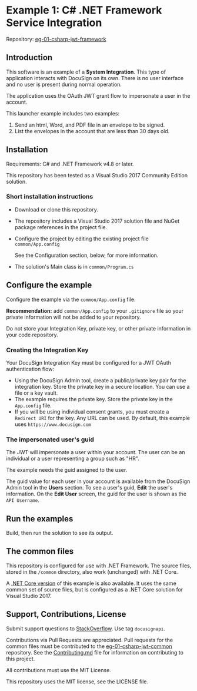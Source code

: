 # Example 1: C# .NET Framework Service Integration

Repository: [eg-01-csharp-jwt-framework](https://github.com/docusign/eg-01-csharp-jwt-framework)

<!--
## Articles and Screencasts

* Guide: Using OAuth JWT flow with DocuSign.
* Screencast: Using OAuth JWT flow with DocuSign.
* Guide: Sending an envelope with the Node.JS SDK.
* Screencast: Sending an example with Node.JS SDK.
-->

## Introduction

This software is an example of a **System Integration**.
This type of application interacts with DocuSign on its
own. There is no user interface and no user is present
during normal operation.

The application uses the OAuth JWT grant flow to impersonate
a user in the account.

This launcher example includes two examples:
1. Send an html, Word, and PDF file in an envelope to be signed.
1. List the envelopes in the account that are less than 30 days old.

## Installation

Requirements: C# and .NET Framework v4.8 or later.

This repository has been tested as a Visual Studio 2017
Community Edition solution.

### Short installation instructions
* Download or clone this repository.
* The repository includes a Visual Studio 2017 solution file and 
  NuGet package references in the project file.
* Configure the project by editing the existing project file
  `common/App.config`
  
  See the Configuration section, below, for more information.
* The solution's Main class is in `common/Program.cs`

## Configure the example

Configure the example via the `common/App.config` file.

**Recommendation:** add `common/App.config` to your `.gitignore` file so your 
private information will not be added to your repository.

Do not store your Integration Key, private key, or other
private information in your code repository.

### Creating the Integration Key
Your DocuSign Integration Key must be configured for a JWT OAuth authentication flow:
* Using the DocuSign Admin tool,
  create a public/private key pair for the integration key.
  Store the private key
  in a secure location. You can use a file or a key vault.
* The example requires the private key. Store the private key in the
  `App.config` file.
* If you will be using individual consent grants, you must create a
  `Redirect URI` for the key. Any URL can be used. By default, this
  example uses `https://www.docusign.com`

### The impersonated user's guid
The JWT will impersonate a user within your account. The user can be
an individual or a user representing a group such as "HR".

The example needs the guid assigned to the user.

The guid value for each user in your account is available from
the DocuSign Admin tool in the **Users** section.
To see a user's guid, **Edit** the user's information.
On the **Edit User** screen, the guid for the user is shown as
the `API Username`.

## Run the examples

Build, then run the solution to see its output.

## The common files
This repository is configured for use with .NET Framework.
The source files, stored in the `/common` directory,
also work (unchanged) with .NET Core.

A [.NET Core version](https://github.com/docusign/eg-01-csharp-jwt-core)
of this example is also available. 
It uses the same common set of source files,
but is configured as a .NET Core solution for
Visual Studio 2017.

## Support, Contributions, License

Submit support questions to [StackOverflow](https://stackoverflow.com). Use tag `docusignapi`.

Contributions via Pull Requests are appreciated. Pull requests for the common
files must be contributed to the 
[eg-01-csharp-jwt-common](https://github.com/docusign/eg-01-csharp-jwt-common)
repository.
See the [Contributing.md](https://github.com/docusign/eg-01-csharp-jwt-common/blob/master/docs/Contributing.md/)
file for information on contributing to this project.

All contributions must use the MIT License.

This repository uses the MIT license, see the
LICENSE file.
